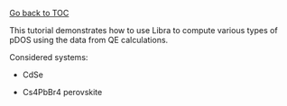 [Go back to TOC](../../../README.md)

This tutorial demonstrates how to use Libra to compute various types of pDOS using the data from QE calculations.

Considered systems:

* CdSe

* Cs4PbBr4 perovskite


